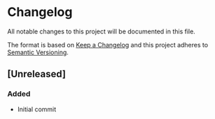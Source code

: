 # Changelog

All notable changes to this project will be documented in this file.

The format is based on [Keep a Changelog] and this project adheres to
[Semantic Versioning].

## [Unreleased]

### Added

- Initial commit

[Keep a Changelog]: http://keepachangelog.com/en/1.0.0/
[Semantic Versioning]: http://semver.org/spec/v2.0.0.html
